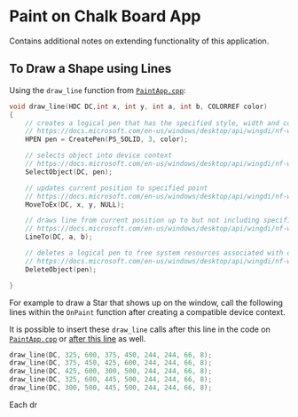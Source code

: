 # Paint on Chalk Board App

Contains additional notes on extending functionality of this application.

## To Draw a Shape using Lines

Using the `draw_line` function from [`PaintApp.cpp`](https://github.com/Bubblemelon/Win32-Games/blob/5df8d5b5c11aa795a0d35761e2ffb16d5ace6f1d/Paint-on-Chalk-Board-App/winproject/viewserver/PainApp.cpp#L349):

```c
void draw_line(HDC DC,int x, int y, int a, int b, COLORREF color)
{
	// creates a logical pen that has the specified style, width and color.
	// https://docs.microsoft.com/en-us/windows/desktop/api/wingdi/nf-wingdi-createpen
	HPEN pen = CreatePen(PS_SOLID, 3, color);

	// selects object into device context
	// https://docs.microsoft.com/en-us/windows/desktop/api/wingdi/nf-wingdi-selectobject
	SelectObject(DC, pen);

	// updates current position to specified point
	// https://docs.microsoft.com/en-us/windows/desktop/api/wingdi/nf-wingdi-movetoex
	MoveToEx(DC, x, y, NULL);

	// draws line from current position up to but not including specified point
	// https://docs.microsoft.com/en-us/windows/desktop/api/wingdi/nf-wingdi-lineto
	LineTo(DC, a, b);

	// deletes a logical pen to free system resources associated with object
	// https://docs.microsoft.com/en-us/windows/desktop/api/wingdi/nf-wingdi-deleteobject
	DeleteObject(pen);

}
```
For example to draw a Star that shows up on the window, call the following lines within the `OnPaint` function after creating a compatible device context.

It is possible to insert these `draw_line` calls after this line in the code on [`PaintApp.cpp`](https://github.com/Bubblemelon/Win32-Games/blob/5df8d5b5c11aa795a0d35761e2ffb16d5ace6f1d/Paint-on-Chalk-Board-App/winproject/viewserver/PainApp.cpp#L295) or [after this line](https://github.com/Bubblemelon/Win32-Games/blob/5df8d5b5c11aa795a0d35761e2ffb16d5ace6f1d/Paint-on-Chalk-Board-App/winproject/viewserver/PainApp.cpp#L321) as well.

```C
draw_line(DC, 325, 600, 375, 450, 244, 244, 66, 8);
draw_line(DC, 375, 450, 425, 600, 244, 244, 66, 8);
draw_line(DC, 425, 600, 300, 500, 244, 244, 66, 8);
draw_line(DC, 325, 600, 445, 500, 244, 244, 66, 8);
draw_line(DC, 300, 500, 445, 500, 244, 244, 66, 8);
```
Each dr
